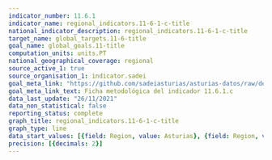 ```yaml
---
indicator_number: 11.6.1
indicator_name: regional_indicators.11-6-1-c-title
national_indicator_description: regional_indicators.11-6-1-c-title
target_name: global_targets.11-6-title
goal_name: global_goals.11-title
computation_units: units.PT
national_geographical_coverage: regional
source_active_1: true
source_organisation_1: indicator.sadei
goal_meta_link: "https://github.com/sadeiasturias/asturias-datos/raw/develop/descargas/metodologia/11.6.1.c.pdf"
goal_meta_link_text: Ficha metodológica del indicador 11.6.1.c
data_last_update: "26/11/2021"
data_non_statistical: false
reporting_status: complete
graph_title: regional_indicators.11-6-1-c-title
graph_type: line
data_start_values: [{field: Region, value: Asturias}, {field: Region, value: España}]
precision: [{decimals: 2}]
---
```

